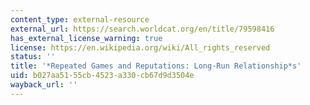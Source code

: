 ```yaml
---
content_type: external-resource
external_url: https://search.worldcat.org/en/title/79598416
has_external_license_warning: true
license: https://en.wikipedia.org/wiki/All_rights_reserved
status: ''
title: '*Repeated Games and Reputations: Long-Run Relationship*s'
uid: b027aa51-55cb-4523-a330-cb67d9d3504e
wayback_url: ''
---
```

